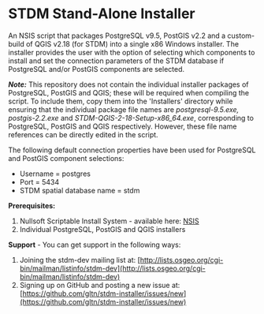 STDM Stand-Alone Installer
=======================

An NSIS script that packages PostgreSQL v9.5, PostGIS v2.2 and a custom-build of QGIS v2.18 (for STDM) into a single x86 Windows installer. The installer provides the user with the option of selecting which components to install and set the connection parameters of the STDM database if PostgreSQL and/or PostGIS components are selected.

***Note:*** This repository does not contain the individual installer packages of PostgreSQL, PostGIS and QGIS; these will be required when compiling the script. To include them, copy them into the 'Installers' directory while ensuring that the individual package file names are *postgresql-9.5.exe, postgis-2.2.exe* and *STDM-QGIS-2-18-Setup-x86_64.exe*, corresponding to PostgreSQL, PostGIS and QGIS respectively. However, these file name references can be directly edited in the script.

The following default connection properties have been used for PostgreSQL and PostGIS component selections:
* Username = postgres
* Port = 5434
* STDM spatial database name = stdm

**Prerequisites:**
 1. Nullsoft Scriptable Install System - available here: [NSIS](http://nsis.sourceforge.net/Main_Page)
 2. Individual PostgreSQL, PostGIS and QGIS installers

**Support** - You can get support in the following ways:

 1. Joining the stdm-dev mailing list at: [http://lists.osgeo.org/cgi-bin/mailman/listinfo/stdm-dev](http://lists.osgeo.org/cgi-bin/mailman/listinfo/stdm-dev)
 2. Signing up on GitHub and posting a new issue at: [https://github.com/gltn/stdm-installer/issues/new](https://github.com/gltn/stdm-installer/issues/new)




